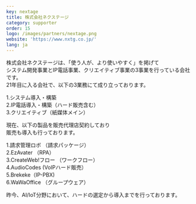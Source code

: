 ```yaml
---
key: nextage
title: 株式会社ネクステージ
category: supporter
order: 15
logo: /images/partners/nextage.png
website: 'https://www.nxtg.co.jp/'
lang: ja
---
```

株式会社ネクステージは、「使う人が、より使いやすく」を掲げて<br/>
システム開発事業とIP電話事業、クリエイティブ事業の3事業を行っている会社です。<br/>
21年目に入る会社で、以下の3業務にて成り立っております。<br/>

1.システム導入・構築 <br/>
2.IP電話導入・構築（ハード販売含む） <br/>
3.クリエイティブ（紙媒体メイン） <br/>

現在、以下の製品を販売代理店契約しており<br/>
販売も導入も行っております。

1.請求管理ロボ （請求パッケージ） <br/>
2.EzAvater （RPA） <br/>
3.CreateWeb!フロー （ワークフロー） <br/>
4.AudioCodes (VoIPハード販売） <br/>
5.Brekeke（IP-PBX) <br/>
6.WaWaOffice （グループウェア） <br/>

昨今、AI/IoT分野において、ハードの選定から導入までを行っております。